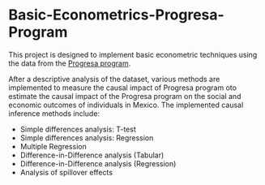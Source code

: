 # Basic-Econometrics-Progresa-Program

This project is designed to implement basic econometric techniques using the data from the [Progresa program](https://en.wikipedia.org/wiki/Oportunidades). 

After a descriptive analysis of the dataset, various methods are implemented to measure the causal impact of Progresa program oto estimate the causal impact of the Progresa program on the social and economic outcomes of individuals in Mexico.
The implemented causal inference methods include: 
* Simple differences analysis: T-test
* Simple differences analysis: Regression
* Multiple Regression
* Difference-in-Difference analysis (Tabular)
* Difference-in-Difference analysis (Regression)
* Analysis of spillover effects
